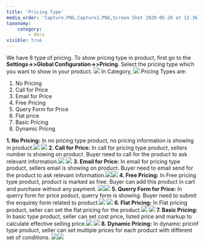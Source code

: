 ```yaml
---
title: 'Pricing Type'
media_order: 'Capture.PNG,Capture1.PNG,Screen Shot 2020-05-26 at 12.36.03 PM.png,Screen Shot 2020-05-26 at 12.39.37 PM.png,Screen Shot 2020-05-26 at 12.41.46 PM.png,Screen Shot 2020-05-26 at 12.44.04 PM.png,Screen Shot 2020-05-26 at 12.57.48 PM.png,Screen Shot 2020-05-26 at 1.00.05 PM.png,Screen Shot 2020-05-26 at 1.02.28 PM.png,Screen Shot 2020-05-26 at 1.11.54 PM.png,Screen Shot 2020-05-26 at 1.12.06 PM.png,screenshot-localhost-2020.05.26-14_10_54.png,screenshot-localhost-2020.05.26-14_21_04.png,screenshot-localhost-2020.05.26-14_22_10.png,Screen Shot 2020-05-26 at 2.29.38 PM.png,Screen Shot 2020-05-26 at 2.30.53 PM.png,screenshot-localhost-2020.05.26-12_28_51.png,Screen Shot 2020-05-26 at 2.33.34 PM.png,Screen Shot 2020-05-26 at 2.36.35 PM.png,Screen Shot 2020-05-26 at 2.44.25 PM.png,Screen Shot 2020-05-26 at 2.45.27 PM.png,Screen Shot 2020-05-26 at 2.45.42 PM.png,Screen Shot 2020-05-26 at 2.49.17 PM.png'
taxonomy:
    category:
        - docs
visible: true
---
```


We have 8 type of pricing. To show pricing type in product, first go to the **Settings->>Global Configuration->>Pricing**. Select the pricing type which you want to show in your product.
![](screenshot-localhost-2020.05.26-12_28_51.png)
In Category,
![](Screen%20Shot%202020-05-26%20at%202.33.34%20PM.png)
Pricing Types are:
1. No Pricing
2. Call for Price 
3. Email for Price 
4. Free Pricing
5. Query Form for Price 
6. Flat price
7. Basic Pricing
8. Dynamic Pricng

**1. No Pricing:** In no pricing type product, no pricing information is showing in product.![](screenshot-localhost-2020.05.26-14_10_54.png)
![](Screen%20Shot%202020-05-26%20at%2012.36.03%20PM.png)
**2. Call for Price:** In call for pricing type product, sellers number is showing on product. Buyer need to call for the product to ask relevant information.![](screenshot-localhost-2020.05.26-14_21_04.png) ![](Screen%20Shot%202020-05-26%20at%202.29.38%20PM.png)
**3. Email for Price:** In email for pricing type product, sellers email is showing on product. Buyer need to email send for the product to ask relevant information.![](screenshot-localhost-2020.05.26-14_22_10.png)![](Screen%20Shot%202020-05-26%20at%202.30.53%20PM.png)
**4. Free Pricing:** In Free pricing type product, product is marked as free. Buyer can add this product in cart and purchase without any payment.
![](Screen%20Shot%202020-05-26%20at%202.36.35%20PM.png)![](Screen%20Shot%202020-05-26%20at%2012.41.46%20PM.png)
**5. Querry Form for Price:** In querry form for price poduct, querry form is showing. Buyer need to submit the enquirey form related to product.![](Screen%20Shot%202020-05-26%20at%202.44.25%20PM.png)
![](Screen%20Shot%202020-05-26%20at%2012.57.48%20PM.png)
**6. Flat Pricing:** In Flat pricing product, seller can set the flat pricing for the product.![](Screen%20Shot%202020-05-26%20at%202.45.27%20PM.png)
![](Screen%20Shot%202020-05-26%20at%201.00.05%20PM.png)
**7. Basic Pricing:** In basic type product, seller can set cost price, listed price and markup to calculate effective selling price.![](Screen%20Shot%202020-05-26%20at%202.45.42%20PM.png)
![](Screen%20Shot%202020-05-26%20at%202.49.17%20PM.png)
**8. Dynamic Pricing:** In dynamic pricinf type product, seller can set multiple prices for each product with different set of conditions.
![](Screen%20Shot%202020-05-26%20at%201.11.54%20PM.png)![](Screen%20Shot%202020-05-26%20at%201.12.06%20PM.png)